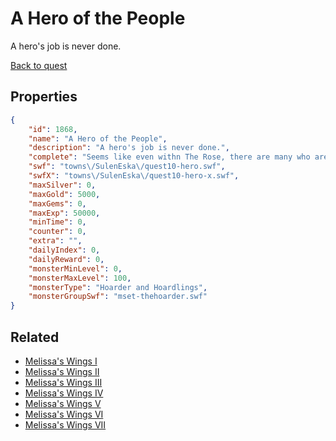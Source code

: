 # A Hero of the People

A hero's job is never done.

[Back to quest](../quests.md)

## Properties

```json
{
    "id": 1868,
    "name": "A Hero of the People",
    "description": "A hero's job is never done.",
    "complete": "Seems like even withn The Rose, there are many who are blissfully unaware...",
    "swf": "towns\/SulenEska\/quest10-hero.swf",
    "swfX": "towns\/SulenEska\/quest10-hero-x.swf",
    "maxSilver": 0,
    "maxGold": 5000,
    "maxGems": 0,
    "maxExp": 50000,
    "minTime": 0,
    "counter": 0,
    "extra": "",
    "dailyIndex": 0,
    "dailyReward": 0,
    "monsterMinLevel": 0,
    "monsterMaxLevel": 100,
    "monsterType": "Hoarder and Hoardlings",
    "monsterGroupSwf": "mset-thehoarder.swf"
}
```

## Related

- [Melissa's Wings I](../items/10573-melissa-s-wings-i.md)
- [Melissa's Wings II](../items/10574-melissa-s-wings-ii.md)
- [Melissa's Wings III](../items/10575-melissa-s-wings-iii.md)
- [Melissa's Wings IV](../items/10576-melissa-s-wings-iv.md)
- [Melissa's Wings V](../items/10577-melissa-s-wings-v.md)
- [Melissa's Wings VI](../items/10578-melissa-s-wings-vi.md)
- [Melissa's Wings VII](../items/20525-melissa-s-wings-vii.md)


